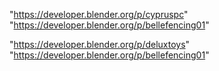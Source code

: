 "https://developer.blender.org/p/cypruspc"
"https://developer.blender.org/p/bellefencing01"
 
"https://developer.blender.org/p/deluxtoys"
"https://developer.blender.org/p/bellefencing01"
 
